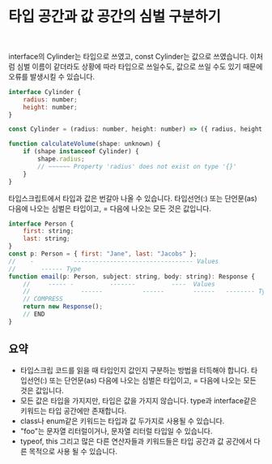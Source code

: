 # 타입 공간과 값 공간의 심벌 구분하기

</br>

interface의 Cylinder는 타입으로 쓰였고, const Cylinder는 값으로 쓰였습니다.
이처럼 심벌 이름이 같더라도 상황에 따라 타입으로 쓰일수도, 값으로 쓰일 수도 있기 때문에 오류를 발생시킬 수 있습니다.

```js
interface Cylinder {
	radius: number;
	height: number;
}

const Cylinder = (radius: number, height: number) => ({ radius, height });

function calculateVolume(shape: unknown) {
	if (shape instanceof Cylinder) {
		shape.radius;
		// ~~~~~~ Property 'radius' does not exist on type '{}'
	}
}
```

타입스크립트에서 타입과 값은 번갈아 나올 수 있습니다.
타입선언(:) 또는 단언문(as) 다음에 나오는 심벌은 타입이고, = 다음에 나오는 모든 것은 값입니다.

```js
interface Person {
	first: string;
	last: string;
}
const p: Person = { first: "Jane", last: "Jacobs" };
//    -           --------------------------------- Values
//       ------ Type
function email(p: Person, subject: string, body: string): Response {
	//     ----- -          -------          ----  Values
	//              ------           ------        ------   -------- Types
	// COMPRESS
	return new Response();
	// END
}
```

## 요약

- 타입스크립 코드를 읽을 때 타입인지 값인지 구분하는 방법을 터득해야 합니다. 타입선언(:) 또는 단언문(as) 다음에 나오는 심벌은 타입이고, = 다음에 나오는 모든 것은 값입니다.
- 모든 값은 타입을 가지지만, 타입은 값을 가지지 않습니다. type과 interface같은 키워드는 타입 공간에만 존재합니다.
- class나 enum같은 키워드는 타입과 값 두가지로 사용될 수 있습니다.
- "foo"는 문자열 리터럴이거나, 문자열 리터럴 타입일 수 있습니다.
- typeof, this 그리고 많은 다른 연산자들과 키워드들은 타입 공간과 값 공간에서 다른 목적으로 사용 될 수 있습니다.
